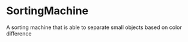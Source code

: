 # SortingMachine
A sorting machine that is able to separate small objects based on color difference
